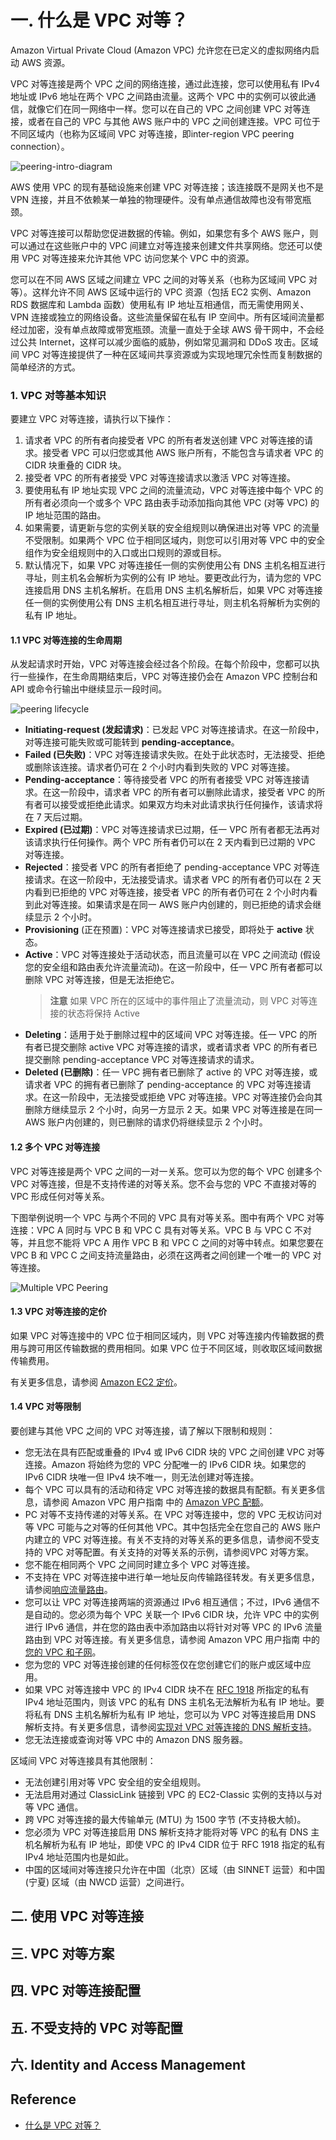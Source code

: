# 一. 什么是 VPC 对等？
Amazon Virtual Private Cloud (Amazon VPC) 允许您在已定义的虚拟网络内启动 AWS 资源。

VPC 对等连接是两个 VPC 之间的网络连接，通过此连接，您可以使用私有 IPv4 地址或 IPv6 地址在两个 VPC 之间路由流量。这两个 VPC 中的实例可以彼此通信，就像它们在同一网络中一样。您可以在自己的 VPC 之间创建 VPC 对等连接，或者在自己的 VPC 与其他 AWS 账户中的 VPC 之间创建连接。VPC 可位于不同区域内（也称为区域间 VPC 对等连接，即inter-region VPC peering connection）。

![peering-intro-diagram](images/peering-intro-diagram.png)

AWS 使用 VPC 的现有基础设施来创建 VPC 对等连接；该连接既不是网关也不是 VPN 连接，并且不依赖某一单独的物理硬件。没有单点通信故障也没有带宽瓶颈。

VPC 对等连接可以帮助您促进数据的传输。例如，如果您有多个 AWS 账户，则可以通过在这些账户中的 VPC 间建立对等连接来创建文件共享网络。您还可以使用 VPC 对等连接来允许其他 VPC 访问您某个 VPC 中的资源。

您可以在不同 AWS 区域之间建立 VPC 之间的对等关系（也称为区域间 VPC 对等）。这样允许不同 AWS 区域中运行的 VPC 资源（包括 EC2 实例、Amazon RDS 数据库和 Lambda 函数）使用私有 IP 地址互相通信，而无需使用网关、VPN 连接或独立的网络设备。这些流量保留在私有 IP 空间中。所有区域间流量都经过加密，没有单点故障或带宽瓶颈。流量一直处于全球 AWS 骨干网中，不会经过公共 Internet，这样可以减少面临的威胁，例如常见漏洞和 DDoS 攻击。区域间 VPC 对等连接提供了一种在区域间共享资源或为实现地理冗余性而复制数据的简单经济的方式。
### 1. VPC 对等基本知识
要建立 VPC 对等连接，请执行以下操作：
1. 请求者 VPC 的所有者向接受者 VPC 的所有者发送创建 VPC 对等连接的请求。接受者 VPC 可以归您或其他 AWS 账户所有，不能包含与请求者 VPC 的 CIDR 块重叠的 CIDR 块。
2. 接受者 VPC 的所有者接受 VPC 对等连接请求以激活 VPC 对等连接。
3. 要使用私有 IP 地址实现 VPC 之间的流量流动，VPC 对等连接中每个 VPC 的所有者必须向一个或多个 VPC 路由表手动添加指向其他 VPC (对等 VPC) 的 IP 地址范围的路由。
4. 如果需要，请更新与您的实例关联的安全组规则以确保进出对等 VPC 的流量不受限制。如果两个 VPC 位于相同区域内，则您可以引用对等 VPC 中的安全组作为安全组规则中的入口或出口规则的源或目标。
5. 默认情况下，如果 VPC 对等连接任一侧的实例使用公有 DNS 主机名相互进行寻址，则主机名会解析为实例的公有 IP 地址。要更改此行为，请为您的 VPC 连接启用 DNS 主机名解析。在启用 DNS 主机名解析后，如果 VPC 对等连接任一侧的实例使用公有 DNS 主机名相互进行寻址，则主机名将解析为实例的私有 IP 地址。
#### 1.1 VPC 对等连接的生命周期
从发起请求时开始，VPC 对等连接会经过各个阶段。在每个阶段中，您都可以执行一些操作，在生命周期结束后，VPC 对等连接仍会在 Amazon VPC 控制台和 API 或命令行输出中继续显示一段时间。

![peering lifecycle](images/peering-lifecycle-diagram.png)

- **Initiating-request (发起请求)**：已发起 VPC 对等连接请求。在这一阶段中，对等连接可能失败或可能转到 **pending-acceptance**。
- **Failed (已失败)**：VPC 对等连接请求失败。在处于此状态时，无法接受、拒绝或删除该连接。请求者仍可在 2 个小时内看到失败的 VPC 对等连接。
- **Pending-acceptance**：等待接受者 VPC 的所有者接受 VPC 对等连接请求。在这一阶段中，请求者 VPC 的所有者可以删除此请求，接受者 VPC 的所有者可以接受或拒绝此请求。如果双方均未对此请求执行任何操作，该请求将在 7 天后过期。
- **Expired (已过期)**：VPC 对等连接请求已过期，任一 VPC 所有者都无法再对该请求执行任何操作。两个 VPC 所有者仍可以在 2 天内看到已过期的 VPC 对等连接。
- **Rejected**：接受者 VPC 的所有者拒绝了 pending-acceptance VPC 对等连接请求。在这一阶段中，无法接受请求。请求者 VPC 的所有者仍可以在 2 天内看到已拒绝的 VPC 对等连接，接受者 VPC 的所有者仍可在 2 个小时内看到此对等连接。如果请求是在同一 AWS 账户内创建的，则已拒绝的请求会继续显示 2 个小时。
- **Provisioning** (正在预置)：VPC 对等连接请求已接受，即将处于 **active** 状态。
- **Active**：VPC 对等连接处于活动状态，而且流量可以在 VPC 之间流动 (假设您的安全组和路由表允许流量流动)。在这一阶段中，任一 VPC 所有者都可以删除 VPC 对等连接，但是无法拒绝它。
  > **注意** 如果 VPC 所在的区域中的事件阻止了流量流动，则 VPC 对等连接的状态将保持 Active
- **Deleting**：适用于处于删除过程中的区域间 VPC 对等连接。任一 VPC 的所有者已提交删除 active VPC 对等连接的请求，或者请求者 VPC 的所有者已提交删除 pending-acceptance VPC 对等连接请求的请求。
- **Deleted (已删除)**：任一 VPC 拥有者已删除了 active 的 VPC 对等连接，或请求者 VPC 的拥有者已删除了 pending-acceptance 的 VPC 对等连接请求。在这一阶段中，无法接受或拒绝 VPC 对等连接。VPC 对等连接仍会向其删除方继续显示 2 个小时，向另一方显示 2 天。如果 VPC 对等连接是在同一 AWS 账户内创建的，则已删除的请求仍将继续显示 2 个小时。
#### 1.2 多个 VPC 对等连接
VPC 对等连接是两个 VPC 之间的一对一关系。您可以为您的每个 VPC 创建多个 VPC 对等连接，但是不支持传递的对等关系。您不会与您的 VPC 不直接对等的 VPC 形成任何对等关系。

下图举例说明一个 VPC 与两个不同的 VPC 具有对等关系。图中有两个 VPC 对等连接：VPC A 同时与 VPC B 和 VPC C 具有对等关系。VPC B 与 VPC C 不对等，并且您不能将 VPC A 用作 VPC B 和 VPC C 之间的对等中转点。如果您要在 VPC B 和 VPC C 之间支持流量路由，必须在这两者之间创建一个唯一的 VPC 对等连接。

![Multiple VPC Peering](images/one-to-two-vpcs-flying-v.png)
#### 1.3 VPC 对等连接的定价
如果 VPC 对等连接中的 VPC 位于相同区域内，则 VPC 对等连接内传输数据的费用与跨可用区传输数据的费用相同。如果 VPC 位于不同区域，则收取区域间数据传输费用。

有关更多信息，请参阅 [Amazon EC2 定价](http://aws.amazon.com/ec2/pricing/on-demand/#Data_Transfer)。
#### 1.4 VPC 对等限制
要创建与其他 VPC 之间的 VPC 对等连接，请了解以下限制和规则：
- 您无法在具有匹配或重叠的 IPv4 或 IPv6 CIDR 块的 VPC 之间创建 VPC 对等连接。Amazon 将始终为您的 VPC 分配唯一的 IPv6 CIDR 块。如果您的 IPv6 CIDR 块唯一但 IPv4 块不唯一，则无法创建对等连接。
- 每个 VPC 可以具有的活动和待定 VPC 对等连接的数据具有配额。有关更多信息，请参阅 Amazon VPC 用户指南 中的 [Amazon VPC 配额](https://docs.aws.amazon.com/AmazonVPC/latest/UserGuide/amazon-vpc-limits.html)。
- PC 对等不支持传递的对等关系。在 VPC 对等连接中，您的 VPC 无权访问对等 VPC 可能与之对等的任何其他 VPC。其中包括完全在您自己的 AWS 账户内建立的 VPC 对等连接。有关不支持的对等关系的更多信息，请参阅不受支持的 VPC 对等配置。有关支持的对等关系的示例，请参阅VPC 对等方案。
- 您不能在相同两个 VPC 之间同时建立多个 VPC 对等连接。
- 不支持在 VPC 对等连接中进行单一地址反向传输路径转发。有关更多信息，请参阅[响应流量路由](https://docs.aws.amazon.com/zh_cn/vpc/latest/peering/peering-configurations-partial-access.html#peering-incorrect-response-routing)。
- 您可以让 VPC 对等连接两端的资源通过 IPv6 相互通信；不过，IPv6 通信不是自动的。您必须为每个 VPC 关联一个 IPv6 CIDR 块，允许 VPC 中的实例进行 IPv6 通信，并在您的路由表中添加路由以将针对对等 VPC 的 IPv6 流量路由到 VPC 对等连接。有关更多信息，请参阅 Amazon VPC 用户指南 中的[您的 VPC 和子网](https://docs.aws.amazon.com/AmazonVPC/latest/UserGuide/VPC_Subnets.html)。
- 您为您的 VPC 对等连接创建的任何标签仅在您创建它们的账户或区域中应用。
- 如果 VPC 对等连接中 VPC 的 IPv4 CIDR 块不在 [RFC 1918](http://www.faqs.org/rfcs/rfc1918.html) 所指定的私有 IPv4 地址范围内，则该 VPC 的私有 DNS 主机名无法解析为私有 IP 地址。要将私有 DNS 主机名解析为私有 IP 地址，您可以为 VPC 对等连接启用 DNS 解析支持。有关更多信息，请参阅[实现对 VPC 对等连接的 DNS 解析支持](https://docs.aws.amazon.com/zh_cn/vpc/latest/peering/modify-peering-connections.html#vpc-peering-dns)。
- 您无法连接或查询对等 VPC 中的 Amazon DNS 服务器。

区域间 VPC 对等连接具有其他限制：
- 无法创建引用对等 VPC 安全组的安全组规则。
- 无法启用对通过 ClassicLink 链接到 VPC 的 EC2-Classic 实例的支持以与对等 VPC 通信。
- 跨 VPC 对等连接的最大传输单元 (MTU) 为 1500 字节 (不支持极大帧)。
- 您必须为 VPC 对等连接启用 DNS 解析支持才能将对等 VPC 的私有 DNS 主机名解析为私有 IP 地址，即使 VPC 的 IPv4 CIDR 位于 RFC 1918 指定的私有 IPv4 地址范围内也是如此。
- 中国的区域间对等连接只允许在中国（北京）区域（由 SINNET 运营）和中国 (宁夏) 区域（由 NWCD 运营）之间进行。
## 二. 使用 VPC 对等连接
## 三. VPC 对等方案
## 四. VPC 对等连接配置
## 五. 不受支持的 VPC 对等配置
## 六. Identity and Access Management 

## Reference
- [什么是 VPC 对等？](https://docs.aws.amazon.com/zh_cn/vpc/latest/peering/what-is-vpc-peering.html)